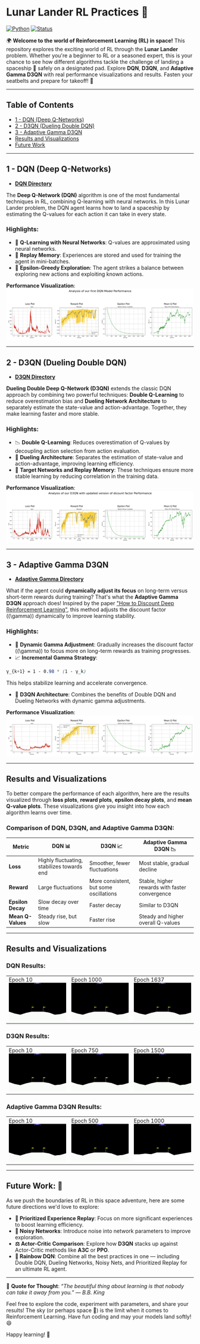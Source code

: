 # **Lunar Lander RL Practices 🚀**

[![Python](https://img.shields.io/badge/python-3.7%20%7C%203.8%20%7C%203.9-blue)](https://www.python.org/downloads/release/python-380/)
[![Status](https://img.shields.io/badge/status-active-green)]()

🌍 **Welcome to the world of Reinforcement Learning (RL) in space!** This repository explores the exciting world of RL through the **Lunar Lander** problem. Whether you're a beginner to RL or a seasoned expert, this is your chance to see how different algorithms tackle the challenge of landing a spaceship 🚀 safely on a designated pad. Explore **DQN**, **D3QN**, and **Adaptive Gamma D3QN** with real performance visualizations and results. Fasten your seatbelts and prepare for takeoff! 🎯

---

## **Table of Contents**
- [1 - DQN (Deep Q-Networks)](#1---dqn-deep-q-networks)
- [2 - D3QN (Dueling Double DQN)](#2---d3qn-dueling-double-dqn)
- [3 - Adaptive Gamma D3QN](#3---adaptive-gamma-d3qn)
- [Results and Visualizations](#results-and-visualizations)
- [Future Work](#future-work)

---

## **1 - DQN (Deep Q-Networks)**
- **[DQN Directory](DQN/)**

The **Deep Q-Network (DQN)** algorithm is one of the most fundamental techniques in RL, combining Q-learning with neural networks. In this Lunar Lander problem, the DQN agent learns how to land a spaceship by estimating the Q-values for each action it can take in every state.

### Highlights:
- 🧠 **Q-Learning with Neural Networks**: Q-values are approximated using neural networks.
- 💾 **Replay Memory**: Experiences are stored and used for training the agent in mini-batches.
- 🎲 **Epsilon-Greedy Exploration**: The agent strikes a balance between exploring new actions and exploiting known actions.

**Performance Visualization**:
![DQN Performance](DQN/assets/plots.png)

---

## **2 - D3QN (Dueling Double DQN)**
- **[D3QN Directory](D3QN/)**

**Dueling Double Deep Q-Network (D3QN)** extends the classic DQN approach by combining two powerful techniques: **Double Q-Learning** to reduce overestimation bias and **Dueling Network Architecture** to separately estimate the state-value and action-advantage. Together, they make learning faster and more stable.

### Highlights:
- 📉 **Double Q-Learning**: Reduces overestimation of Q-values by decoupling action selection from action evaluation.
- 🏅 **Dueling Architecture**: Separates the estimation of state-value and action-advantage, improving learning efficiency.
- 🎯 **Target Networks and Replay Memory**: These techniques ensure more stable learning by reducing correlation in the training data.

**Performance Visualization**:
![D3QN Performance](D3QN/asset/plots.png)

---

## **3 - Adaptive Gamma D3QN**
- **[Adaptive Gamma Directory](adaptive_gamma/)**

What if the agent could **dynamically adjust its focus** on long-term versus short-term rewards during training? That's what the **Adaptive Gamma D3QN** approach does! Inspired by the paper ["How to Discount Deep Reinforcement Learning"](https://arxiv.org/pdf/1512.02011), this method adjusts the discount factor (\(\gamma\)) dynamically to improve learning stability.

### Highlights:
- 🔄 **Dynamic Gamma Adjustment**: Gradually increases the discount factor (\(\gamma\)) to focus more on long-term rewards as training progresses.
- 📈 **Incremental Gamma Strategy**: 
```css
γ_{k+1} = 1 - 0.98 * (1 - γ_k)
```
  This helps stabilize learning and accelerate convergence.
- 🧠 **D3QN Architecture**: Combines the benefits of Double DQN and Dueling Networks with dynamic gamma adjustments.

**Performance Visualization**:
![Adaptive Gamma Performance](adaptive_gamma/assets/plots.png)

---

## **Results and Visualizations**

To better compare the performance of each algorithm, here are the results visualized through **loss plots**, **reward plots**, **epsilon decay plots**, and **mean Q-value plots**. These visualizations give you insight into how each algorithm learns over time.

### **Comparison of DQN, D3QN, and Adaptive Gamma D3QN:**

| Metric              | DQN 📊 | D3QN 📈 | Adaptive Gamma D3QN 📉 |
|---------------------|--------|--------|-----------------------|
| **Loss**            | Highly fluctuating, stabilizes towards end | Smoother, fewer fluctuations | Most stable, gradual decline |
| **Reward**          | Large fluctuations | More consistent, but some oscillations | Stable, higher rewards with faster convergence |
| **Epsilon Decay**   | Slow decay over time | Faster decay | Similar to D3QN |
| **Mean Q-Values**   | Steady rise, but slow | Faster rise | Steady and higher overall Q-values |

---

## **Results and Visualizations**

### DQN Results:
<table>
  <tr>
    <td>Epoch 10<br><img src="DQN/assets/10epoch.gif" alt="Epoch 10 Performance" width="240px"></td>
    <td>Epoch 1000<br><img src="DQN/assets/1000epoch.gif" alt="Epoch 1000 Performance" width="240px"></td>
    <td>Epoch 1637<br><img src="DQN/assets/1650epoch.gif" alt="Epoch 1637 Performance" width="240px"></td>
  </tr>
</table>

### D3QN Results:
<table>
  <tr>
    <td>Epoch 10<br><img src="D3QN/asset/10epoch.gif" alt="Epoch 10 Performance" width="240px"></td>
    <td>Epoch 750<br><img src="D3QN/asset/750epoch.gif" alt="Epoch 750 Performance" width="240px"></td>
    <td>Epoch 1500<br><img src="D3QN/asset/1500epoch.gif" alt="Epoch 1500 Performance" width="240px"></td>
  </tr>
</table>

### Adaptive Gamma D3QN Results:
<table>
  <tr>
    <td>Epoch 10<br><img src="adaptive_gamma/assets/10epoch.gif" alt="Epoch 10 Performance" width="240px"></td>
    <td>Epoch 500<br><img src="adaptive_gamma/assets/500epoch.gif" alt="Epoch 500 Performance" width="240px"></td>
    <td>Epoch 1000<br><img src="adaptive_gamma/assets/1000epoch.gif" alt="Epoch 1000 Performance" width="240px"></td>
  </tr>
</table>

---

## **Future Work: 🚀**

As we push the boundaries of RL in this space adventure, here are some future directions we'd love to explore:

- **🌟 Prioritized Experience Replay**: Focus on more significant experiences to boost learning efficiency.
- **🎲 Noisy Networks**: Introduce noise into network parameters to improve exploration.
- **⚖️ Actor-Critic Comparison**: Explore how **D3QN** stacks up against Actor-Critic methods like **A3C** or **PPO**.
- **🌈 Rainbow DQN**: Combine all the best practices in one — including Double DQN, Dueling Networks, Noisy Nets, and Prioritized Replay for an ultimate RL agent.

---

🎉 **Quote for Thought**: *“The beautiful thing about learning is that nobody can take it away from you.” — B.B. King*

Feel free to explore the code, experiment with parameters, and share your results! The sky (or perhaps space 🚀) is the limit when it comes to Reinforcement Learning. Have fun coding and may your models land softly! 😄

Happy learning! 🚀
